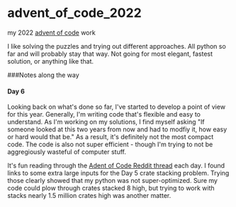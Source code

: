 # advent_of_code_2022
my 2022 [advent of code](https://adventofcode.com/2022) work

I like solving the puzzles and trying out different approaches. All python so far and will probably stay that way. Not going for most elegant, fastest solution, or anything like that.

###Notes along the way
#### Day 6
Looking back on what's done so far, I've started to develop a point of view for this year. Generally, I'm writing code that's flexible and easy to understand. As I'm working on my solutions, I find myself asking "If someone looked at this two years from now and had to modfiy it, how easy or hard would that be." As a result, it's definitely not the most compact code. The code is also not super efficient - though I'm trying to not be aggregiously wasteful of computer stuff.

It's fun reading through the [Adent of Code Reddit thread](https://www.reddit.com/r/adventofcode/) each day. I found links to some extra large inputs for the Day 5 crate stacking problem. Trying those clearly showed that my python was not super-optimized. Sure my code could plow through crates stacked 8 high, but trying to work with stacks nearly 1.5 million crates high was another matter.